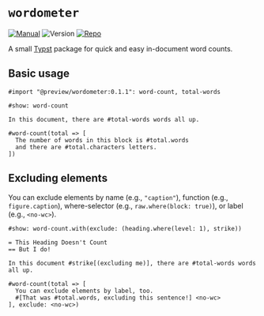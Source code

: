 # `wordometer`

[![Manual](https://img.shields.io/badge/docs-manual.pdf-green)](https://github.com/Jollywatt/typst-wordometer/raw/v0.1.1/docs/manual.pdf)
![Version](https://img.shields.io/badge/dynamic/toml?url=https%3A%2F%2Fgithub.com%2FJollywatt%2Ftypst-wordometer%2Fraw%2Fmaster%2Ftypst.toml&query=package.version&label=latest%20version)
[![Repo](https://img.shields.io/badge/GitHub-repo-blue)](https://github.com/Jollywatt/typst-wordometer)




A small [Typst]("https://typst.app/") package for quick and easy in-document word counts.


## Basic usage

```typ
#import "@preview/wordometer:0.1.1": word-count, total-words

#show: word-count

In this document, there are #total-words words all up.

#word-count(total => [
  The number of words in this block is #total.words
  and there are #total.characters letters.
])
```

## Excluding elements

You can exclude elements by name (e.g., `"caption"`), function (e.g., `figure.caption`), where-selector (e.g., `raw.where(block: true)`), or label (e.g., `<no-wc>`).


```typ
#show: word-count.with(exclude: (heading.where(level: 1), strike))

= This Heading Doesn't Count
== But I do!

In this document #strike[(excluding me)], there are #total-words words all up.

#word-count(total => [
  You can exclude elements by label, too.
  #[That was #total.words, excluding this sentence!] <no-wc>
], exclude: <no-wc>)
```

